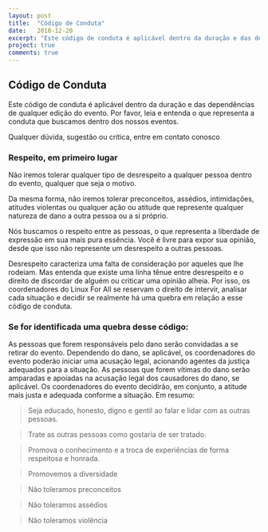 ```yaml
---
layout: post
title:  "Código de Conduta"
date:   2018-12-20
excerpt: "Este código de conduta é aplicável dentro da duração e das dependências de qualquer edição do evento. Por favor, leia e entenda o que representa a conduta que buscamos dentro dos nossos eventos."
project: true
comments: true
---
```


## Código de Conduta
Este código de conduta é aplicável dentro da duração e das dependências de qualquer edição do evento. Por favor, leia e entenda o que representa a conduta que buscamos dentro dos nossos eventos.

Qualquer dúvida, sugestão ou crítica, entre em contato conosco

### Respeito, em primeiro lugar
Não iremos tolerar qualquer tipo de desrespeito a qualquer pessoa dentro do evento, qualquer que seja o motivo.

Da mesma forma, não iremos tolerar preconceitos, assédios, intimidações, atitudes violentas ou qualquer ação ou atitude que represente qualquer natureza de dano a outra pessoa ou a si próprio.

Nós buscamos o respeito entre as pessoas, o que representa a liberdade de expressão em sua mais pura essência. Você é livre para expor sua opinião, desde que isso não represente um desrespeito a outras pessoas.

Desrespeito caracteriza uma falta de consideração por aqueles que lhe rodeiam. Mas entenda que existe uma linha tênue entre desrespeito e o direito de discordar de alguém ou criticar uma opinião alheia. Por isso, os coordenadores do Linux For All se reservam o direito de intervir, analisar cada situação e decidir se realmente há uma quebra em relação a esse código de conduta.

### Se for identificada uma quebra desse código:
As pessoas que forem responsáveis pelo dano serão convidadas a se retirar do evento. Dependendo do dano, se aplicável, os coordenadores do evento poderão iniciar uma acusação legal, acionando agentes da justiça adequados para a situação. As pessoas que forem vítimas do dano serão amparadas e apoiadas na acusação legal dos causadores do dano, se aplicável. Os coordenadores do evento decidirão, em conjunto, a atitude mais justa e adequada conforme a situação. Em resumo:

> Seja educado, honesto, digno e gentil ao falar e lidar com as outras pessoas.

> Trate as outras pessoas como gostaria de ser tratado.

> Promova o conhecimento e a troca de experiências de forma respeitosa e honrada.

> Promovemos a diversidade

> Não toleramos preconceitos

> Não toleramos assédios

> Não toleramos violência
